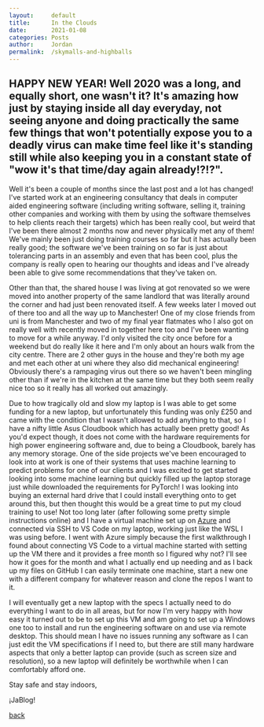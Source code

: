 ```yaml
---
layout: 	default
title:  	In the Clouds
date:   	2021-01-08
categories: Posts
author: 	Jordan
permalink: 	/skymalls-and-highballs
---
```



## HAPPY NEW YEAR! Well 2020 was a long, and equally short, one wasn't it? It's amazing how just by staying inside all day everyday, not seeing anyone and doing practically the same few things that won't potentially expose you to a deadly virus can make time feel like it's standing still while also keeping you in a constant state of "wow it's that time/day again already!?!?".

Well it's been a couple of months since the last post and a lot has changed! I've started work at an engineering consultancy that deals in computer aided engineering software (including writing software, selling it, training other companies and working with them by using the software themselves to help clients reach their targets) which has been really cool, but weird that I've been there almost 2 months now and never physically met any of them! We've mainly been just doing training courses so far but it has actually been really good; the software we've been training on so far is just about tolerancing parts in an assembly and even that has been cool, plus the company is really open to hearing our thoughts and ideas and I've already been able to give some recommendations that they've taken on.

 Other than that, the shared house I was living at got renovated so we were moved into another property of the same landlord that was literally around the corner and had just been renovated itself. A few weeks later I moved out of there too and all the way up to Manchester! One of my close friends from uni is from Manchester and two of my final year flatmates who I also got on really well with recently moved in together here too and I've been wanting to move for a while anyway. I'd only visited the city once before for a weekend but do really like it here and I'm only about an hours walk from the city centre. There are 2 other guys in the house and they're both my age and met each other at uni where they also did mechanical engineering! Obviously there's a rampaging virus out there so we haven't been mingling other than if we're in the kitchen at the same time but they both seem really nice too so it really has all worked out amazingly.

 Due to how tragically old and slow my laptop is I was able to get some funding for a new laptop, but unfortunately this funding was only £250 and came with the condition that I wasn't allowed to add anything to that, so I have a nifty little Asus Cloudbook which has actually been pretty good! As you'd expect though, it does not come with the hardware requirements for high power engineering software and, due to being a Cloudbook, barely has any memory storage. One of the side projects we've been encouraged to look into at work is one of their systems that uses machine learning to predict problems for one of our clients and I was excited to get started looking into some machine learning but quickly filled up the laptop storage just while downloaded the requirements for PyTorch! I was looking into buying an external hard drive that I could install everything onto to get around this, but then thought this would be a great time to put my cloud training to use! Not too long later (after following some pretty simple instructions online) and I have a virtual machine set up on [Azure](https://azure.microsoft.com/en-gb/services/virtual-machines/) and connected via SSH to VS Code on my laptop, working just like the WSL I was using before. I went with Azure simply because the first walkthrough I found about connecting VS Code to a virtual machine started with setting up the VM there and it provides a free month so I figured why not? I'll see how it goes for the month and what I actually end up needing and as I back up my files on GitHub I can easily terminate one machine, start a new one with a different company for whatever reason and clone the repos I want to it. 

 I will eventually get a new laptop with the specs I actually need to do everything I want to do in all areas, but for now I'm very happy with how easy it turned out to be to set up this VM and am going to set up a Windows one too to install and run the engineering software on and use via remote desktop. This should mean I have no issues running any software as I can just edit the VM specifications if I need to, but there are still many hardware aspects that only a better laptop can provide (such as screen size and resolution), so a new laptop will definitely be worthwhile when I can comfortably afford one.

Stay safe and stay indoors,

¡JaBlog!

[back](./)
